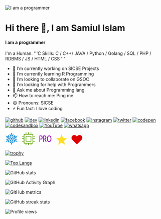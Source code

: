![I am a programmer](https://scontent.fccu20-1.fna.fbcdn.net/v/t39.30808-6/275123367_451402933431598_8107120701367226004_n.jpg?stp=dst-jpg_p180x540&_nc_cat=110&ccb=1-5&_nc_sid=e3f864&_nc_ohc=DvfK0r-XI2cAX9D_6o_&_nc_ht=scontent.fccu20-1.fna&oh=00_AT_Bm-6T4oQ7oCgR5KbAxZ1Ed65EowK6-9AHjbj1cUbIng&oe=62282319)
# Hi there 👋, I am Samiul Islam
#### I am a programmer


I'm a Human.
'''C
Skills: C / C++/ JAVA / Python / Golang / SQL / PHP / RDBMS / JS / HTML / CSS '''

- 🔭 I’m currently working on SICSE Projects 
- 🌱 I’m currently learning R Programming 
- 👯 I’m looking to collaborate on GSOC 
- 🤔 I’m looking for help with Programmers 
- 💬 Ask me about Programming lang 
- 📫 How to reach me: Ping me 
- 😄 Pronouns: SICSE 
- ⚡ Fun fact: I love coding 


[<img src='https://cdn.jsdelivr.net/npm/simple-icons@3.0.1/icons/github.svg' alt='github' height='40'>](https://github.com/SamiulIslamm)  [<img src='https://cdn.jsdelivr.net/npm/simple-icons@3.0.1/icons/dev-dot-to.svg' alt='dev' height='40'>](https://dev.to/SICSE)  [<img src='https://cdn.jsdelivr.net/npm/simple-icons@3.0.1/icons/linkedin.svg' alt='linkedin' height='40'>](https://www.linkedin.com/in/Samiulislam/)  [<img src='https://cdn.jsdelivr.net/npm/simple-icons@3.0.1/icons/facebook.svg' alt='facebook' height='40'>](https://www.facebook.com/sicst1)  [<img src='https://cdn.jsdelivr.net/npm/simple-icons@3.0.1/icons/instagram.svg' alt='instagram' height='40'>](https://www.instagram.com/sicst1/)  [<img src='https://cdn.jsdelivr.net/npm/simple-icons@3.0.1/icons/twitter.svg' alt='twitter' height='40'>](https://twitter.com/sicst1)  [<img src='https://cdn.jsdelivr.net/npm/simple-icons@3.0.1/icons/codepen.svg' alt='codepen' height='40'>](https://codepen.io/sicst1)  [<img src='https://cdn.jsdelivr.net/npm/simple-icons@3.0.1/icons/codesandbox.svg' alt='codesandbox' height='40'>](https://codesandbox.io/u/sicstw1)  [<img src='https://cdn.jsdelivr.net/npm/simple-icons@3.0.1/icons/youtube.svg' alt='YouTube' height='40'>](https://www.youtube.com/channel/sicst1)  [<img src='https://cdn.jsdelivr.net/npm/simple-icons@3.0.1/icons/whatsapp.svg' alt='whatsapp' height='40'>](9734125974)  

<a href='https://archiveprogram.github.com/'><img src='https://raw.githubusercontent.com/acervenky/animated-github-badges/master/assets/acbadge.gif' width='40' height='40'></a> <a href='https://docs.github.com/en/developers'><img src='https://raw.githubusercontent.com/acervenky/animated-github-badges/master/assets/devbadge.gif' width='40' height='40'></a> <a href='https://github.com/pricing'><img src='https://raw.githubusercontent.com/acervenky/animated-github-badges/master/assets/pro.gif' width='40' height='40'></a> <a href='https://stars.github.com/'><img src='https://raw.githubusercontent.com/acervenky/animated-github-badges/master/assets/starbadge.gif' width='35' height='35'></a> <a href='https://docs.github.com/en/github/supporting-the-open-source-community-with-github-sponsors'><img src='https://raw.githubusercontent.com/acervenky/animated-github-badges/master/assets/sponsorbadge.gif' width='35' height='35'></a> 

[![trophy](https://github-profile-trophy.vercel.app/?username=SamiulIslamm)](https://github.com/ryo-ma/github-profile-trophy)

[![Top Langs](https://github-readme-stats.vercel.app/api/top-langs/?username=SamiulIslamm)](https://github.com/anuraghazra/github-readme-stats)

![GitHub stats](https://github-readme-stats.vercel.app/api?username=SamiulIslamm&show_icons=true)  

![GitHub Activity Graph](https://activity-graph.herokuapp.com/graph?username=SamiulIslamm)  

![GitHub metrics](https://metrics.lecoq.io/SamiulIslamm)  

![GitHub streak stats](https://github-readme-streak-stats.herokuapp.com/?user=SamiulIslamm)  

![Profile views](https://gpvc.arturio.dev/SamiulIslamm)  
